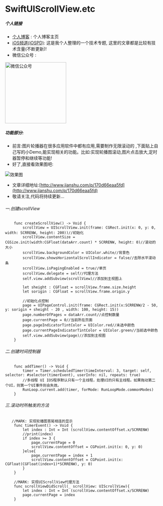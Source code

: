 # SwiftUIScrollView.etc

##### 个人链接

* [个人博客](https://nslog-yuhaitao.github.io ) : 个人博客主页
* [iOS频道(iOSPD)](http://www.jianshu.com/collection/d76ac79331c6): 这是我个人整理的一个技术专题, 这里的文章都是比较有技术含量(不断更新)!
* 微信公众号 : 
  
<img src="http://upload-images.jianshu.io/upload_images/2248913-22bc242c26133c62.jpg?imageMogr2/auto-orient/strip%7CimageView2/2/w/1240" width = "200" height = "200" alt="微信公众号" align= "center" />

##### 功能部分:</br>

* 前言:图片轮播器在很多应用软件中都有应用,需要制作无限滚动的 ,下面贴上自己写的小Demo,能实现相关的功能。比如:实现轮播图滚动,图片点击放大,定时器暂停和继续等功能!
* 好了,直接看效果图吧:


![效果图](http://upload-images.jianshu.io/upload_images/2248913-476127e343ecf1a6.gif?imageMogr2/auto-orient/strip)



* 文章详细地址:[http://www.jianshu.com/p/170d66eaa5fd](http://www.jianshu.com/p/170d66eaa5fd)
* 敬请关注,代码将持续更新...

###### 一.创建scrollView
~~~
    func createScrollView() -> Void {
        scrollView = UIScrollView.init(frame: CGRect.init(x: 0, y: 0, width: SCRRENW, height: 200))//初始化
        scrollView.contentSize = CGSize.init(width:CGFloat(dataArr.count) * SCRRENW, height: 0)//滚动的大小
        scrollView.backgroundColor = UIColor.white//背景色
        scrollView.showsHorizontalScrollIndicator = false//去除水平滚动条
        scrollView.isPagingEnabled = true//单页
        scrollView.delegate = self//代理方法
        self.view.addSubview(scrollView)//添加到主视图上
        
        let sheight : CGFloat = scrollView.frame.size.height
        let sorigin : CGFloat = scrollView.frame.origin.y
        
        //初始化点控制
        page = UIPageControl.init(frame: CGRect.init(x:SCRRENW/2 - 50, y: sorigin + sheight - 20 , width: 100, height: 15))
        page.numberOfPages = dataArr.count//点控制数量
        page.currentPage = 0//当前所在页面
        page.pageIndicatorTintColor = UIColor.red//未选中颜色
        page.currentPageIndicatorTintColor = UIColor.green//当前选中颜色
        self.view.addSubview(page)//添加到主视图
    }
~~~

###### 二.创建时间控制器
~~~
    func addTimer() -> Void {
        timer = Timer.scheduledTimer(timeInterval: 3, target: self, selector: #selector(timerEvent), userInfo: nil, repeats: true)
        //多线程 UI IOS程序默认只有一个主线程，处理UI的只有主线程。如果拖动第二个UI，则第一个UI事件则会失效。
        RunLoop.current.add(timer, forMode: RunLoopMode.commonModes)
    }
~~~

###### 三.滚动时所触发的方法
~~~
   //MARK: 实现轮播图首尾相连的显示
    func timerEvent() -> Void {
        let index : Int = Int (scrollView.contentOffset.x/SCRRENW)
        //print(index)
        if index >= 3 {
            page.currentPage = 0
            scrollView.contentOffset = CGPoint.init(x: 0, y: 0)
        }else{
            page.currentPage = index + 1
            scrollView.contentOffset = CGPoint.init(x: CGFloat(CGFloat(index+1)*SCRRENW), y: 0)
        }
    }
    
    //MARK: 实现UIScrollView代理方法
    func scrollViewDidScroll(_ scrollView: UIScrollView){
        let index : Int = Int (scrollView.contentOffset.x/SCRRENW)
        page.currentPage = index
    }
~~~